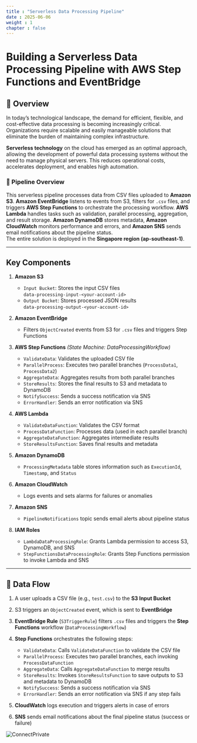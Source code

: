 ```yaml
---
title : "Serverless Data Processing Pipeline"
date : 2025-06-06 
weight : 1 
chapter : false
---
```

# Building a Serverless Data Processing Pipeline with AWS Step Functions and EventBridge

## 📌 Overview

In today’s technological landscape, the demand for efficient, flexible, and cost-effective data processing is becoming increasingly critical. Organizations require scalable and easily manageable solutions that eliminate the burden of maintaining complex infrastructure.

**Serverless technology** on the cloud has emerged as an optimal approach, allowing the development of powerful data processing systems without the need to manage physical servers. This reduces operational costs, accelerates deployment, and enables high automation.

### 🧩 Pipeline Overview

This serverless pipeline processes data from CSV files uploaded to **Amazon S3**. **Amazon EventBridge** listens to events from S3, filters for `.csv` files, and triggers **AWS Step Functions** to orchestrate the processing workflow. **AWS Lambda** handles tasks such as validation, parallel processing, aggregation, and result storage. **Amazon DynamoDB** stores metadata, **Amazon CloudWatch** monitors performance and errors, and **Amazon SNS** sends email notifications about the pipeline status.  
The entire solution is deployed in the **Singapore region (ap-southeast-1)**.

---

##  Key Components

1. **Amazon S3**  
   - `Input Bucket`: Stores the input CSV files  
     `data-processing-input-<your-account-id>`  
   - `Output Bucket`: Stores processed JSON results  
     `data-processing-output-<your-account-id>`

2. **Amazon EventBridge**  
   - Filters `ObjectCreated` events from S3 for `.csv` files and triggers Step Functions

3. **AWS Step Functions** *(State Machine: DataProcessingWorkflow)*  
   - `ValidateData`: Validates the uploaded CSV file  
   - `ParallelProcess`: Executes two parallel branches (`ProcessData1`, `ProcessData2`)  
   - `AggregateData`: Aggregates results from both parallel branches  
   - `StoreResults`: Stores the final results to S3 and metadata to DynamoDB  
   - `NotifySuccess`: Sends a success notification via SNS  
   - `ErrorHandler`: Sends an error notification via SNS

4. **AWS Lambda**  
   - `ValidateDataFunction`: Validates the CSV format  
   - `ProcessDataFunction`: Processes data (used in each parallel branch)  
   - `AggregateDataFunction`: Aggregates intermediate results  
   - `StoreResultsFunction`: Saves final results and metadata

5. **Amazon DynamoDB**  
   - `ProcessingMetadata` table stores information such as `ExecutionId`, `Timestamp`, and `Status`

6. **Amazon CloudWatch**  
   - Logs events and sets alarms for failures or anomalies

7. **Amazon SNS**  
   - `PipelineNotifications` topic sends email alerts about pipeline status

8. **IAM Roles**  
   - `LambdaDataProcessingRole`: Grants Lambda permission to access S3, DynamoDB, and SNS  
   - `StepFunctionsDataProcessingRole`: Grants Step Functions permission to invoke Lambda and SNS

---

## 🔁 Data Flow

1. A user uploads a CSV file (e.g., `test.csv`) to the **S3 Input Bucket**
2. S3 triggers an `ObjectCreated` event, which is sent to **EventBridge**
3. **EventBridge Rule** (`S3TriggerRule`) filters `.csv` files and triggers the **Step Functions** workflow (`DataProcessingWorkflow`)
4. **Step Functions** orchestrates the following steps:
   - `ValidateData`: Calls `ValidateDataFunction` to validate the CSV file
   - `ParallelProcess`: Executes two parallel branches, each invoking `ProcessDataFunction`
   - `AggregateData`: Calls `AggregateDataFunction` to merge results
   - `StoreResults`: Invokes `StoreResultsFunction` to save outputs to S3 and metadata to DynamoDB
   - `NotifySuccess`: Sends a success notification via SNS
   - `ErrorHandler`: Sends an error notification via SNS if any step fails

5. **CloudWatch** logs execution and triggers alerts in case of errors
6. **SNS** sends email notifications about the final pipeline status (success or failure)

![ConnectPrivate](/ws_FCJ_HoangNam/images/SoDo.drawio.png) 

